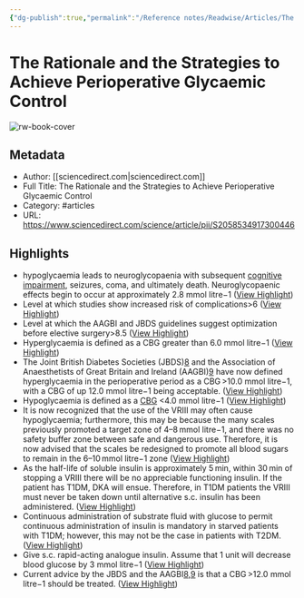 ```yaml
---
{"dg-publish":true,"permalink":"/Reference notes/Readwise/Articles/The Rationale and the Strategies to Achieve Perioperative Glycaemic Control/"}
---
```


# The Rationale and the Strategies to Achieve Perioperative Glycaemic Control

![rw-book-cover](https://ars.els-cdn.com/content/image/1-s2.0-S2058534917X70078-cov150h.gif)

## Metadata
- Author: [[sciencedirect.com\|sciencedirect.com]]
- Full Title: The Rationale and the Strategies to Achieve Perioperative Glycaemic Control
- Category: #articles
- URL: https://www.sciencedirect.com/science/article/pii/S2058534917300446

## Highlights
- hypoglycaemia leads to neuroglycopaenia with subsequent [cognitive impairment](https://www.sciencedirect.com/topics/medicine-and-dentistry/cognitive-defect), seizures, coma, and ultimately death. Neuroglycopaenic effects begin to occur at approximately 2.8 mmol litre−1 ([View Highlight](https://read.readwise.io/read/01gpdz25nm4yqwmnkk66jqq2c9))
- Level at which studies show increased risk of complications>6 ([View Highlight](https://read.readwise.io/read/01gpe0jkfj4dnf6jf23rew0thd))
- Level at which the AAGBI and JBDS guidelines suggest optimization before elective surgery>8.5 ([View Highlight](https://read.readwise.io/read/01gpe0jbt9j4bnk9v4vfrqwe5j))
- Hyperglycaemia is defined as a CBG greater than 6.0 mmol litre−1 ([View Highlight](https://read.readwise.io/read/01gpe0nyz8v49wysq0518hhn6v))
- The Joint British Diabetes Societies (JBDS)[8](https://www.sciencedirect.com/science/article/pii/S2058534917300446#bib8) and the Association of Anaesthetists of Great Britain and Ireland (AAGBI)[9](https://www.sciencedirect.com/science/article/pii/S2058534917300446#bib9) have now defined hyperglycaemia in the perioperative period as a CBG >10.0 mmol litre−1, with a CBG of up 12.0 mmol litre−1 being acceptable. ([View Highlight](https://read.readwise.io/read/01gpe0r0x9gwerbrb5dbtp1yh4))
- Hypoglycaemia is defined as a [CBG](https://www.sciencedirect.com/topics/medicine-and-dentistry/capillary-blood) <4.0 mmol litre−1 ([View Highlight](https://read.readwise.io/read/01gpe0vdp2662stppgsqrmz58t))
- It is now recognized that the use of the VRIII may often cause hypoglycaemia; furthermore, this may be because the many scales previously promoted a target zone of 4–8 mmol litre−1, and there was no safety buffer zone between safe and dangerous use. Therefore, it is now advised that the scales be redesigned to promote all blood sugars to remain in the 6–10 mmol litre−1 zone ([View Highlight](https://read.readwise.io/read/01gpea1jm0rc5k56xdjm8dw0zm))
- As the half-life of soluble insulin is approximately 5 min, within 30 min of stopping a VRIII there will be no appreciable functioning insulin. If the patient has T1DM, DKA will ensue. Therefore, in T1DM patients the VRIII must never be taken down until alternative s.c. insulin has been administered. ([View Highlight](https://read.readwise.io/read/01gpea0yh0tn3vsjwmb5awmgh6))
- Continuous administration of substrate fluid with glucose to permit continuous administration of insulin is mandatory in starved patients with T1DM; however, this may not be the case in patients with T2DM. ([View Highlight](https://read.readwise.io/read/01gpea3yn057ppcjm86d8n1nex))
- Give s.c. rapid-acting analogue insulin. Assume that 1 unit will decrease blood glucose by 3 mmol litre−1 ([View Highlight](https://read.readwise.io/read/01gpeaz3vj0jvbhb9qdbag5drd))
- Current advice by the JBDS and the AAGBI[8,](https://www.sciencedirect.com/science/article/pii/S2058534917300446#bib8)[9](https://www.sciencedirect.com/science/article/pii/S2058534917300446#bib9) is that a CBG >12.0 mmol litre−1 should be treated. ([View Highlight](https://read.readwise.io/read/01gpeasmkh93gh444dk2da7zv8))
